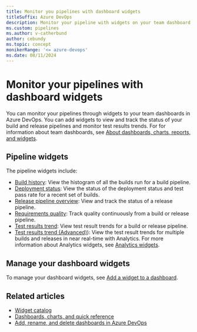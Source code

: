 ```yaml
---
title: Monitor you pipelines with dashboard widgets
titleSuffix: Azure DevOps
description: Monitor your pipeline with widgets on your team dashboard in Azure DevOps.
ms.custom: pipelines
ms.author: v-catherbund
author: cebundy
ms.topic: concept
monikerRange: '<= azure-devops'
ms.date: 08/11/2024
---
```



# Monitor your pipelines with dashboard widgets

You can monitor your pipelines through widgets to your team dashboards in Azure DevOps. You can add widgets to view and track the status of your build and release pipelines and monitor test results trends.  For for information about team dashboards, see [About dashboards, charts, reports, and widgets](../../report/dashboards/overview.md).

## Pipeline widgets

The pipeline widgets include:

- [Build history](../../report/dashboards/widget-catalog.md#build-history-widget): View the histogram of all the builds run for a build pipeline.
- [Deployment status](../../report/dashboards/widget-catalog.md#deployment-status-widget): View the status of the deployment status and test pass rate for a recent set of builds.
- [Release pipeline overview](../../report/dashboards/widget-catalog.md#release-definition-widget): View and track the status of a release pipeline.
- [Requirements quality](../../report/dashboards/widget-catalog.md#requirements-quality-widget): Track quality continuously from a build or release pipeline.
- [Test results trend](../../report/dashboards/widget-catalog.md#test-trend-results): View test result trends for a build or release pipeline.
- [Test results trend (Advanced)](../../report/dashboards/analytics-widgets#test-results-trend-advanced)): View the test result trends for multiple builds and releases in near real-time with Analytics. For more information about Analytics widgets, see [Analytics widgets](../../report/dashboards/analytics-widgets.md).

## Manage your dashboard widgets

To manage your dashboard widgets, see [Add a widget to a dashboard](../../report/dashboards/add-widget-to-dashboard.md).

## Related articles

- [Widget catalog](../../report/dashboards/widget-catalog.md)
- [Dashboards, charts, and quick reference](../../report/dashboards/quick-ref.md)
- [Add, rename, and delete dashboards in Azure DevOps](../../report/dashboards/dashboards.md)